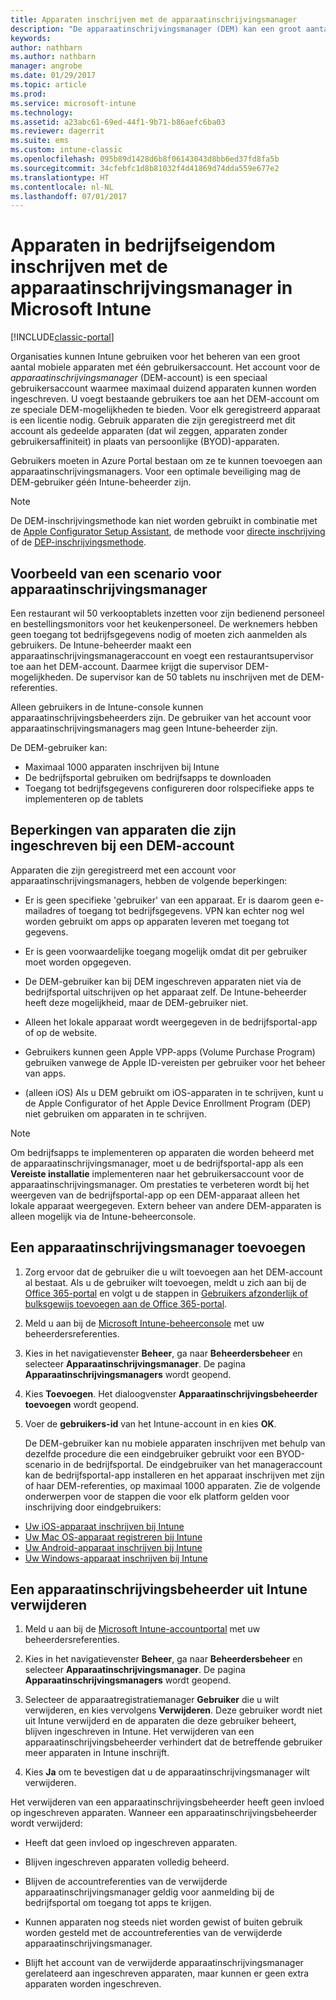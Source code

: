 ```yaml
---
title: Apparaten inschrijven met de apparaatinschrijvingsmanager
description: "De apparaatinschrijvingsmanager (DEM) kan een groot aantal mobiele apparaten in bedrijfseigendom beheren via één gebruikersaccount."
keywords: 
author: nathbarn
ms.author: nathbarn
manager: angrobe
ms.date: 01/29/2017
ms.topic: article
ms.prod: 
ms.service: microsoft-intune
ms.technology: 
ms.assetid: a23abc61-69ed-44f1-9b71-b86aefc6ba03
ms.reviewer: dagerrit
ms.suite: ems
ms.custom: intune-classic
ms.openlocfilehash: 095b89d1428d6b8f06143043d8bb6ed37fd8fa5b
ms.sourcegitcommit: 34cfebfc1d8b81032f4d41869d74dda559e677e2
ms.translationtype: HT
ms.contentlocale: nl-NL
ms.lasthandoff: 07/01/2017
---
```

# <a name="enroll-corporate-owned-devices-with-the-device-enrollment-manager-in-microsoft-intune"></a>Apparaten in bedrijfseigendom inschrijven met de apparaatinschrijvingsmanager in Microsoft Intune

[!INCLUDE[classic-portal](../includes/classic-portal.md)]

Organisaties kunnen Intune gebruiken voor het beheren van een groot aantal mobiele apparaten met één gebruikersaccount. Het account voor de *apparaatinschrijvingsmanager* (DEM-account) is een speciaal gebruikersaccount waarmee maximaal duizend apparaten kunnen worden ingeschreven. U voegt bestaande gebruikers toe aan het DEM-account om ze speciale DEM-mogelijkheden te bieden. Voor elk geregistreerd apparaat is een licentie nodig. Gebruik apparaten die zijn geregistreerd met dit account als gedeelde apparaten (dat wil zeggen, apparaten zonder gebruikersaffiniteit) in plaats van persoonlijke (BYOD)-apparaten.  

Gebruikers moeten in Azure Portal bestaan om ze te kunnen toevoegen aan apparaatinschrijvingsmanagers. Voor een optimale beveiliging mag de DEM-gebruiker géén Intune-beheerder zijn.

>[!NOTE]
>De DEM-inschrijvingsmethode kan niet worden gebruikt in combinatie met de [Apple Configurator Setup Assistant](ios-setup-assistant-enrollment-in-microsoft-intune.md), de methode voor [directe inschrijving](ios-direct-enrollment-in-microsoft-intune.md) of de [DEP-inschrijvingsmethode](ios-device-enrollment-program-in-microsoft-intune.md).

## <a name="example-of-a-device-enrollment-manager-scenario"></a>Voorbeeld van een scenario voor apparaatinschrijvingsmanager

Een restaurant wil 50 verkooptablets inzetten voor zijn bedienend personeel en bestellingsmonitors voor het keukenpersoneel. De werknemers hebben geen toegang tot bedrijfsgegevens nodig of moeten zich aanmelden als gebruikers. De Intune-beheerder maakt een apparaatinschrijvingsmanageraccount en voegt een restaurantsupervisor toe aan het DEM-account. Daarmee krijgt die supervisor DEM-mogelijkheden. De supervisor kan de 50 tablets nu inschrijven met de DEM-referenties.

Alleen gebruikers in de Intune-console kunnen apparaatinschrijvingsbeheerders zijn. De gebruiker van het account voor apparaatinschrijvingsmanagers mag geen Intune-beheerder zijn.

De DEM-gebruiker kan:

-   Maximaal 1000 apparaten inschrijven bij Intune
-   De bedrijfsportal gebruiken om bedrijfsapps te downloaden
-   Toegang tot bedrijfsgegevens configureren door rolspecifieke apps te implementeren op de tablets

## <a name="limitations-of-devices-that-are-enrolled-with-a-dem-account"></a>Beperkingen van apparaten die zijn ingeschreven bij een DEM-account

Apparaten die zijn geregistreerd met een account voor apparaatinschrijvingsmanagers, hebben de volgende beperkingen:

  - Er is geen specifieke 'gebruiker' van een apparaat. Er is daarom geen e-mailadres of toegang tot bedrijfsgegevens. VPN kan echter nog wel worden gebruikt om apps op apparaten leveren met toegang tot gegevens.

  - Er is geen voorwaardelijke toegang mogelijk omdat dit per gebruiker moet worden opgegeven.

  - De DEM-gebruiker kan bij DEM ingeschreven apparaten niet via de bedrijfsportal uitschrijven op het apparaat zelf. De Intune-beheerder heeft deze mogelijkheid, maar de DEM-gebruiker niet.

  - Alleen het lokale apparaat wordt weergegeven in de bedrijfsportal-app of op de website.

  - Gebruikers kunnen geen Apple VPP-apps (Volume Purchase Program) gebruiken vanwege de Apple ID-vereisten per gebruiker voor het beheer van apps.

  - (alleen iOS) Als u DEM gebruikt om iOS-apparaten in te schrijven, kunt u de Apple Configurator of het Apple Device Enrollment Program (DEP) niet gebruiken om apparaten in te schrijven.

> [!NOTE]
> Om bedrijfsapps te implementeren op apparaten die worden beheerd met de apparaatinschrijvingsmanager, moet u de bedrijfsportal-app als een **Vereiste installatie** implementeren naar het gebruikersaccount voor de apparaatinschrijvingsmanager.
> Om prestaties te verbeteren wordt bij het weergeven van de bedrijfsportal-app op een DEM-apparaat alleen het lokale apparaat weergegeven. Extern beheer van andere DEM-apparaten is alleen mogelijk via de Intune-beheerconsole.


## <a name="add-a-device-enrollment-manager"></a>Een apparaatinschrijvingsmanager toevoegen

1.  Zorg ervoor dat de gebruiker die u wilt toevoegen aan het DEM-account al bestaat. Als u de gebruiker wilt toevoegen, meldt u zich aan bij de [Office 365-portal](https://go.microsoft.com/fwlink/p/?LinkId=698854) en volgt u de stappen in [Gebruikers afzonderlijk of bulksgewijs toevoegen aan de Office 365-portal](https://support.office.com/article/Add-users-individually-or-in-bulk-to-Office-365-Admin-Help-1970f7d6-03b5-442f-b385-5880b9c256ec).

2.  Meld u aan bij de [Microsoft Intune-beheerconsole](https://manage.microsoft.com) met uw beheerdersreferenties.

3.  Kies in het navigatievenster **Beheer**, ga naar **Beheerdersbeheer** en selecteer **Apparaatinschrijvingsmanager**. De pagina **Apparaatinschrijvingsmanagers** wordt geopend.

4.  Kies **Toevoegen**. Het dialoogvenster **Apparaatinschrijvingsbeheerder toevoegen** wordt geopend.

5.  Voer de **gebruikers-id** van het Intune-account in en kies **OK**.

    De DEM-gebruiker kan nu mobiele apparaten inschrijven met behulp van dezelfde procedure die een eindgebruiker gebruikt voor een BYOD-scenario in de bedrijfsportal. De eindgebruiker van het manageraccount kan de bedrijfsportal-app installeren en het apparaat inschrijven met zijn of haar DEM-referenties, op maximaal 1000 apparaten. Zie de volgende onderwerpen voor de stappen die voor elk platform gelden voor inschrijving door eindgebruikers:

  - [Uw iOS-apparaat inschrijven bij Intune](https://docs.microsoft.com/intune-user-help/enroll-your-device-in-intune-ios)
  - [Uw Mac OS-apparaat registreren bij Intune](https://docs.microsoft.com/intune-user-help/enroll-your-device-in-intune-macos)
  - [Uw Android-apparaat inschrijven bij Intune](https://docs.microsoft.com/intune-user-help/enroll-your-device-in-intune-android)
  - [Uw Windows-apparaat inschrijven bij Intune](https://docs.microsoft.com/intune-user-help/enroll-your-device-in-intune-windows)

## <a name="delete-a-device-enrollment-manager-from-intune"></a>Een apparaatinschrijvingsbeheerder uit Intune verwijderen

1.  Meld u aan bij de [Microsoft Intune-accountportal](https://manage.microsoft.com) met uw beheerdersreferenties.

2.  Kies in het navigatievenster **Beheer**, ga naar **Beheerdersbeheer** en selecteer **Apparaatinschrijvingsmanager**. De pagina **Apparaatinschrijvingsmanagers** wordt geopend.

3.  Selecteer de apparaatregistratiemanager **Gebruiker** die u wilt verwijderen, en kies vervolgens **Verwijderen**. Deze gebruiker wordt niet uit Intune verwijderd en de apparaten die deze gebruiker beheert, blijven ingeschreven in Intune. Het verwijderen van een apparaatinschrijvingsbeheerder verhindert dat de betreffende gebruiker meer apparaten in Intune inschrijft.

4.  Kies **Ja** om te bevestigen dat u de apparaatinschrijvingsmanager wilt verwijderen.

Het verwijderen van een apparaatinschrijvingsbeheerder heeft geen invloed op ingeschreven apparaten. Wanneer een apparaatinschrijvingsbeheerder wordt verwijderd:

-   Heeft dat geen invloed op ingeschreven apparaten.

-   Blijven ingeschreven apparaten volledig beheerd.

-   Blijven de accountreferenties van de verwijderde apparaatinschrijvingsmanager geldig voor aanmelding bij de bedrijfsportal om toegang tot apps te krijgen.

-   Kunnen apparaten nog steeds niet worden gewist of buiten gebruik worden gesteld met de accountreferenties van de verwijderde apparaatinschrijvingsmanager.

-   Blijft het account van de verwijderde apparaatinschrijvingsmanager gerelateerd aan ingeschreven apparaten, maar kunnen er geen extra apparaten worden ingeschreven.
